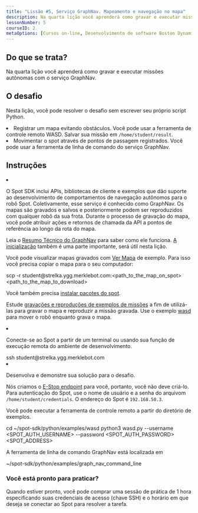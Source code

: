 ```yaml
---
title: "Lissão #5, Serviço GraphNav. Mapeamento e navegação no mapa"
description: Na quarta lição você aprenderá como gravar e executar missões autônomas com o serviço GraphNav.
lessonNumber: 5
courseID: 2
metaOptions: [Cursos on-line, Desenvolvimento de software Boston Dynamics Spot]
---
```



<section class="container__narrow">

## Do que se trata?

Na quarta lição você aprenderá como gravar e executar missões autônomas com o serviço GraphNav.

</section>


<section class="container__narrow">

## O desafio

Nesta lição, você pode resolver o desafio sem escrever seu próprio script Python.

<List type="numbers">
<li>Registrar um mapa evitando obstáculos. Você pode usar a ferramenta de controle remoto WASD. Salvar sua missão em <code>/home/student/result</code>.</li>
<li>Movimentar o spot através de pontos de passagem registrados. Você pode usar a ferramenta de linha de comando do serviço GraphNav.</li>
</List>

</section>

<section class="container__reg">

## Instruções

<List type="numbers">

<li>

O Spot SDK inclui APIs, bibliotecas de cliente e exemplos que dão suporte ao desenvolvimento de comportamentos de navegação autônomos para o robô Spot. Coletivamente, esse serviço é conhecido como GraphNav. Os mapas são gravados e salvos e posteriormente podem ser reproduzidos com qualquer robô da sua frota. Durante o processo de gravação do mapa, você pode atribuir ações e retornos de chamada da API a pontos de referência ao longo da rota do mapa.

Leia o [Resumo Técnico do GraphNav](https://dev.bostondynamics.com/docs/concepts/autonomy/graphnav_tech_summary) para saber como ele funciona. [A inicialização](https://dev.bostondynamics.com/docs/concepts/autonomy/initialization) também é uma parte importante, será útil nesta lição.

Você pode visualizar mapas gravados com [Ver Mapa](https://github.com/boston-dynamics/spot-sdk/tree/master/python/examples/graph_nav_view_map) de exemplo. Para isso você precisa copiar o mapa para o seu computador:

<lessonCodeWrapper language="python" codeClass="big-code">
scp -r student@strelka.ygg.merklebot.com:&lt;path_to_the_map_on_spot&gt; &lt;path_to_the_map_to_download&gt;
</lessonCodeWrapper>

Você também precisa [instalar pacotes do spot](https://github.com/boston-dynamics/spot-sdk/blob/master/docs/python/quickstart.md#install-spot-python-package).

Estude [gravações e reproduções de exemplos de missões](https://github.com/boston-dynamics/spot-sdk/tree/master/python/examples/graph_nav_command_line) a fim de utilizá-las para gravar o mapa e reproduzir a missão gravada. Use o exemplo [wasd](https://github.com/boston-dynamics/spot-sdk/tree/master/python/examples/wasd) para mover o robô enquanto grava o mapa.

</li>

<li>

Conecte-se ao Spot a partir de um terminal ou usando sua função de execução remota do ambiente de desenvolvimento.

<lessonCodeWrapper language="bash">
ssh student@strelka.ygg.merklebot.com
</lessonCodeWrapper>

</li>

<li>

Desenvolva e demonstre sua solução para o desafio.

Nós criamos o [E-Stop endpoint](https://dev.bostondynamics.com/python/examples/estop/readme) para você, portanto, você não deve criá-lo. Para autenticação do Spot, use o nome de usuário e a senha do arquivom <code>/home/student/credentials</code>. O endereço do Spot é <code>192.168.50.3</code>.

Você pode executar a ferramenta de controle remoto a partir do diretório de exemplos.

<lessonCodeWrapper language="bash">
cd ~/spot-sdk/python/examples/wasd
python3 wasd.py --username &lt;SPOT_AUTH_USERNAME&gt; --password &lt;SPOT_AUTH_PASSWORD&gt; &lt;SPOT_ADDRESS&gt;
</lessonCodeWrapper>

A ferramenta de linha de comando GraphNav está localizada em

<lessonCodeWrapper language="bash">
~/spot-sdk/python/examples/graph_nav_command_line
</lessonCodeWrapper>

</li>

</List>
</section>

<section class="container__narrow">

### Você está pronto para praticar?

Quando estiver pronto, você pode comprar uma sessão de prática de 1 hora especificando suas credenciais de acesso (chave SSH) e o horário em que deseja se conectar ao Spot para resolver a tarefa.

##### <LessonButtonLink src="https://dapp.spot-sdk.education/#/checkout" text="Alugue uma vaga" />

</section>